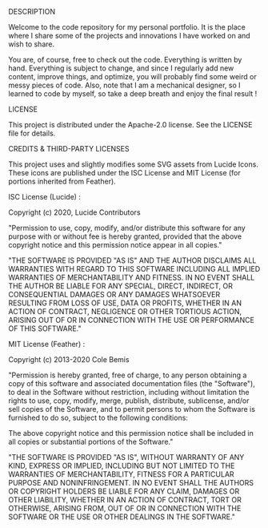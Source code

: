 DESCRIPTION

Welcome to the code repository for my personal portfolio. It is the place where I share some of the projects and innovations I have worked on and wish to share.

You are, of course, free to check out the code. Everything is written by hand. Everything is subject to change, and since I regularly add new content, improve things, and optimize, you will probably find some weird or messy pieces of code. Also, note that I am a mechanical designer, so I learned to code by myself, so take a deep breath and enjoy the final result !


LICENSE

This project is distributed under the Apache-2.0 license.
See the LICENSE file for details.


CREDITS & THIRD-PARTY LICENSES

This project uses and slightly modifies some SVG assets from Lucide Icons.
These icons are published under the ISC License and MIT License (for portions inherited from Feather).

ISC License (Lucide) :

Copyright (c) 2020, Lucide Contributors

"Permission to use, copy, modify, and/or distribute this software for any
purpose with or without fee is hereby granted, provided that the above
copyright notice and this permission notice appear in all copies."

"THE SOFTWARE IS PROVIDED "AS IS" AND THE AUTHOR DISCLAIMS ALL WARRANTIES WITH
REGARD TO THIS SOFTWARE INCLUDING ALL IMPLIED WARRANTIES OF MERCHANTABILITY
AND FITNESS. IN NO EVENT SHALL THE AUTHOR BE LIABLE FOR ANY SPECIAL, DIRECT,
INDIRECT, OR CONSEQUENTIAL DAMAGES OR ANY DAMAGES WHATSOEVER RESULTING FROM
LOSS OF USE, DATA OR PROFITS, WHETHER IN AN ACTION OF CONTRACT, NEGLIGENCE OR
OTHER TORTIOUS ACTION, ARISING OUT OF OR IN CONNECTION WITH THE USE OR
PERFORMANCE OF THIS SOFTWARE."


MIT License (Feather) :

Copyright (c) 2013-2020 Cole Bemis

"Permission is hereby granted, free of charge, to any person obtaining a copy
of this software and associated documentation files (the "Software"), to deal
in the Software without restriction, including without limitation the rights
to use, copy, modify, merge, publish, distribute, sublicense, and/or sell
copies of the Software, and to permit persons to whom the Software is
furnished to do so, subject to the following conditions:

The above copyright notice and this permission notice shall be included in
all copies or substantial portions of the Software."

"THE SOFTWARE IS PROVIDED "AS IS", WITHOUT WARRANTY OF ANY KIND, EXPRESS OR
IMPLIED, INCLUDING BUT NOT LIMITED TO THE WARRANTIES OF MERCHANTABILITY,
FITNESS FOR A PARTICULAR PURPOSE AND NONINFRINGEMENT. IN NO EVENT SHALL THE
AUTHORS OR COPYRIGHT HOLDERS BE LIABLE FOR ANY CLAIM, DAMAGES OR OTHER
LIABILITY, WHETHER IN AN ACTION OF CONTRACT, TORT OR OTHERWISE, ARISING FROM,
OUT OF OR IN CONNECTION WITH THE SOFTWARE OR THE USE OR OTHER DEALINGS IN
THE SOFTWARE."
